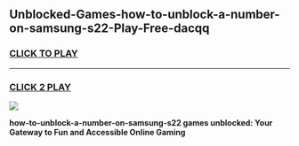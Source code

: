 
## Unblocked-Games-how-to-unblock-a-number-on-samsung-s22-Play-Free-dacqq
<h3>
<a href="https://premium76.site?title=how-to-unblock-a-number-on-samsung-s22&ref=23A">CLICK TO PLAY</a></h3>
<hr>

<h3>
<a href="https://premium76.site?title=how-to-unblock-a-number-on-samsung-s22&ref=23A">CLICK 2 PLAY</a>
  
</h3>

<a href="https://premium76.site?title=how-to-unblock-a-number-on-samsung-s22&ref=23A"><img src="https://clearcache.store/games.png"></a>


**how-to-unblock-a-number-on-samsung-s22 games unblocked: Your Gateway to Fun and Accessible Online Gaming**
